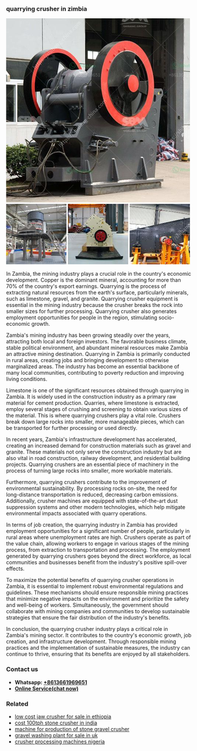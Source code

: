 <h3>quarrying crusher in zimbia</h3><img src='1702950363.jpg' alt=''><p>In Zambia, the mining industry plays a crucial role in the country's economic development. Copper is the dominant mineral, accounting for more than 70% of the country's export earnings. Quarrying is the process of extracting natural resources from the earth's surface, particularly minerals, such as limestone, gravel, and granite. Quarrying crusher equipment is essential in the mining industry because the crusher breaks the rock into smaller sizes for further processing. Quarrying crusher also generates employment opportunities for people in the region, stimulating socio-economic growth.</p><p>Zambia's mining industry has been growing steadily over the years, attracting both local and foreign investors. The favorable business climate, stable political environment, and abundant mineral resources make Zambia an attractive mining destination. Quarrying in Zambia is primarily conducted in rural areas, creating jobs and bringing development to otherwise marginalized areas. The industry has become an essential backbone of many local communities, contributing to poverty reduction and improving living conditions.</p><p>Limestone is one of the significant resources obtained through quarrying in Zambia. It is widely used in the construction industry as a primary raw material for cement production. Quarries, where limestone is extracted, employ several stages of crushing and screening to obtain various sizes of the material. This is where quarrying crushers play a vital role. Crushers break down large rocks into smaller, more manageable pieces, which can be transported for further processing or used directly.</p><p>In recent years, Zambia's infrastructure development has accelerated, creating an increased demand for construction materials such as gravel and granite. These materials not only serve the construction industry but are also vital in road construction, railway development, and residential building projects. Quarrying crushers are an essential piece of machinery in the process of turning large rocks into smaller, more workable materials.</p><p>Furthermore, quarrying crushers contribute to the improvement of environmental sustainability. By processing rocks on-site, the need for long-distance transportation is reduced, decreasing carbon emissions. Additionally, crusher machines are equipped with state-of-the-art dust suppression systems and other modern technologies, which help mitigate environmental impacts associated with quarry operations.</p><p>In terms of job creation, the quarrying industry in Zambia has provided employment opportunities for a significant number of people, particularly in rural areas where unemployment rates are high. Crushers operate as part of the value chain, allowing workers to engage in various stages of the mining process, from extraction to transportation and processing. The employment generated by quarrying crushers goes beyond the direct workforce, as local communities and businesses benefit from the industry's positive spill-over effects.</p><p>To maximize the potential benefits of quarrying crusher operations in Zambia, it is essential to implement robust environmental regulations and guidelines. These mechanisms should ensure responsible mining practices that minimize negative impacts on the environment and prioritize the safety and well-being of workers. Simultaneously, the government should collaborate with mining companies and communities to develop sustainable strategies that ensure the fair distribution of the industry's benefits.</p><p>In conclusion, the quarrying crusher industry plays a critical role in Zambia's mining sector. It contributes to the country's economic growth, job creation, and infrastructure development. Through responsible mining practices and the implementation of sustainable measures, the industry can continue to thrive, ensuring that its benefits are enjoyed by all stakeholders.</p><h3>Contact us</h3><ul><li><strong>Whatsapp:&nbsp;<a href="https://wa.me/8613661969651">+8613661969651</a></strong></li><li><a href="https://swt.shibang-china.com/?git&amp;zhl&amp;quarrying crusher in zimbia"><strong>Online Service(chat now)</strong></a></li></ul><h3>Related</h3><ul><li><a href='low cost jaw crusher for sale in ethiopia.md'>low cost jaw crusher for sale in ethiopia</a></li><li><a href='cost 100tph stone crusher in india.md'>cost 100tph stone crusher in india</a></li><li><a href='machine for production of stone gravel crusher.md'>machine for production of stone gravel crusher</a></li><li><a href='gravel washing plant for sale in uk.md'>gravel washing plant for sale in uk</a></li><li><a href='crusher processing machines nigeria.md'>crusher processing machines nigeria</a></li></ul>